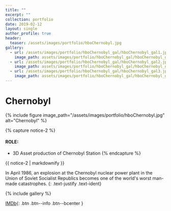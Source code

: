 ```yaml
---
title: ""
excerpt: ""
collection: portfolio
date: 2019-02-12
layout: single
author_profile: true
header:
  teaser: /assets/images/portfolio/hboChernobyl.jpg
gallery:
  - url: /assets/images/portfolio/hboChernobyl_gal/hboChernobyl_gal1.jpeg
    image_path: assets/images/portfolio/hboChernobyl_gal/hboChernobyl_gal1.jpeg
  - url: /assets/images/portfolio/hboChernobyl_gal/hboChernobyl_gal2.jpeg
    image_path: assets/images/portfolio/hboChernobyl_gal/hboChernobyl_gal2.jpeg
  - url: /assets/images/portfolio/hboChernobyl_gal/hboChernobyl_gal3.jpeg
    image_path: assets/images/portfolio/hboChernobyl_gal/hboChernobyl_gal3.jpeg
---
```


# Chernobyl

{% include figure image_path="/assets/images/portfolio/hboChernobyl.jpg" alt="Chernobyl" %}

{% capture notice-2 %}
#### ROLE:

* 3D Asset production of Chernobyl Station
{% endcapture %}

<div class="notice--success">{{ notice-2 | markdownify }}</div>

In April 1986, an explosion at the Chernobyl nuclear power plant in the Union of Soviet Socialist Republics becomes one of the world's worst man-made catastrophes.
{: .text-justify .text-ident}

{% include gallery %}

[IMDb](https://www.imdb.com/title/tt7366338){: .btn .btn--info .btn--bcenter }